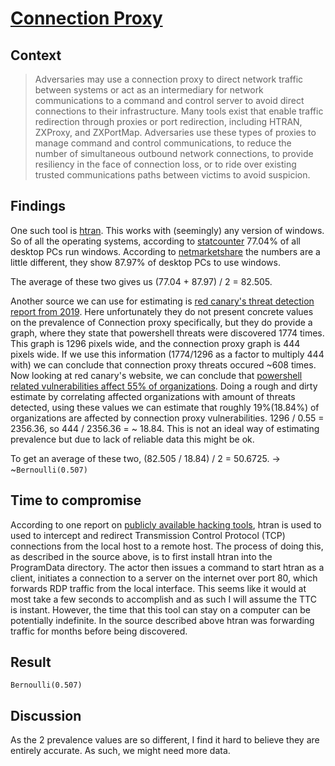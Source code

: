 # [Connection Proxy](https://attack.mitre.org/techniques/T1090/)

## Context
>Adversaries may use a connection proxy to direct network traffic between systems or act as an intermediary for network communications to a command and control server to avoid direct connections to their infrastructure. Many tools exist that enable traffic redirection through proxies or port redirection, including HTRAN, ZXProxy, and ZXPortMap. Adversaries use these types of proxies to manage command and control communications, to reduce the number of simultaneous outbound network connections, to provide resiliency in the face of connection loss, or to ride over existing trusted communications paths between victims to avoid suspicion.

## Findings
One such tool is [htran](https://jpcertcc.github.io/ToolAnalysisResultSheet/details/Htran.htm#ExecCondition). This works with (seemingly) any version of windows. So of all the operating systems, according to [statcounter](https://gs.statcounter.com/os-market-share/desktop/worldwide/#monthly-201905-202005) 77.04% of all desktop PCs run windows. According to [netmarketshare](https://netmarketshare.com/operating-system-market-share.aspx?options=%7B%22filter%22%3A%7B%22%24and%22%3A%5B%7B%22deviceType%22%3A%7B%22%24in%22%3A%5B%22Desktop%2Flaptop%22%5D%7D%7D%5D%7D%2C%22dateLabel%22%3A%22Trend%22%2C%22attributes%22%3A%22share%22%2C%22group%22%3A%22platform%22%2C%22sort%22%3A%7B%22share%22%3A-1%7D%2C%22id%22%3A%22platformsDesktop%22%2C%22dateInterval%22%3A%22Monthly%22%2C%22dateStart%22%3A%222019-06%22%2C%22dateEnd%22%3A%222020-05%22%2C%22segments%22%3A%22-1000%22%7D) the numbers are a little different, they show 87.97% of desktop PCs to use windows. 

The average of these two gives us (77.04 + 87.97) / 2 = 82.505. 

Another source we can use for estimating is [red canary's threat detection report from 2019](https://www.scribd.com/document/406643981/Threat-Detection-Report). Here unfortunately they do not present concrete values on the prevalence of Connection proxy specifically, but they do provide a graph, where they state that powershell threats were discovered 1774 times. This graph is 1296 pixels wide, and the connection proxy graph is 444 pixels wide. If we use this information (1774/1296 as a factor to multiply 444 with) we can conclude that connection proxy threats occured ~608 times. Now looking at red canary's website, we can conclude that [powershell related vulnerabilities affect 55% of organizations](https://redcanary.com/threat-detection-report/techniques/powershell/). Doing a rough and dirty estimate by correlating affected organizations with amount of threats detected, using these values we can estimate that roughly 19%(18.84%) of organizations are affected by connection proxy vulnerabilities. 1296 / 0.55 = 2356.36, so 444 / 2356.36 = ~ 18.84. This is not an ideal way of estimating prevalence but due to lack of reliable data this might be ok. 

To get an average of these two, (82.505 / 18.84) / 2 = 50.6725. -> ~```Bernoulli(0.507)```

## Time to compromise
According to one report on [publicly available hacking tools](https://s3.eu-west-1.amazonaws.com/ncsc-content/files/Joint%20report%20on%20publicly%20available%20hacking%20tools%20%28NCSC%29.pdf), htran is used to used to intercept and redirect Transmission Control Protocol (TCP) connections from the local host to a remote host. The process of doing this, as described in the source above, is to first install htran into the ProgramData directory. The actor then issues a command to start htran as a client, initiates a connection to a server on the internet over port 80, which forwards RDP traffic from the local interface. This seems like it would at most take a few seconds to accomplish and as such I will assume the TTC is instant. However, the time that this tool can stay on a computer can be potentially indefinite. In the source described above htran was forwarding traffic for months before being discovered. 

## Result
```Bernoulli(0.507)```

## Discussion
As the 2 prevalence values are so different, I find it hard to believe they are entirely accurate. As such, we might need more data. 